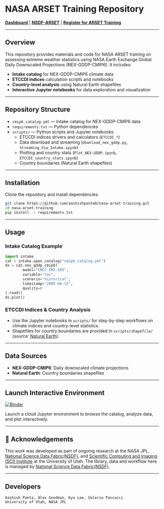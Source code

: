
# NASA ARSET Training Repository

[**Dashboard**](https://nasa-arset.nationalsciencedatafabric.org) | [**NSDF-ARSET**](https://nationalsciencedatafabric.org/nasa-arset) | [**Register for ARSET Training**](https://www.earthdata.nasa.gov/learn/trainings/assessing-extreme-weather-statistics-using-nasa-earth-exchange-global-daily)

---

## Overview

This repository provides materials and code for NASA ARSET training on assessing extreme weather statistics using NASA Earth Exchange Global Daily Downscaled Projections (NEX-GDDP-CMIP6). It includes:

- **Intake catalog** for NEX-GDDP-CMIP6 climate data
- **ETCCDI indices** calculation scripts and notebooks
- **Country-level analysis** using Natural Earth shapefiles
- **Interactive Jupyter notebooks** for data exploration and visualization

---


## Repository Structure

- `cmip6_catalog.yml` — Intake catalog for NEX-GDDP-CMIP6 data
- `requirements.txt` — Python dependencies
- `scripts/` — Python scripts and Jupyter notebooks:
    - ETCCDI indices drivers and calculators (`ETCCDI_*`)
    - Data download and streaming (`download_nex_gddp.py`, `Streaming_Via_Intake.ipynb`)
    - Plotting and country stats (`Plot_NEX-GDDP.ipynb`, `ETCCDI_country_stats.ipynb`)
    - Country boundaries (Natural Earth shapefiles)


---

## Installation

Clone the repository and install dependencies:

```bash
git clone https://github.com/aashishpanta0/nasa-arset-training.git
cd nasa-arset-training
pip install -r requirements.txt
```

---

## Usage

### Intake Catalog Example

```python
import intake
cat = intake.open_catalog("cmip6_catalog.yml")
ds = cat.nex_gddp_cmip6(
        model="CMCC-CM2-SR5",
        variable="tas",
        scenario="historical",
        timestamp="2005-06-15",
        quality=0
).read()
ds.plot()
```

### ETCCDI Indices & Country Analysis
- Use the Jupyter notebooks in `scripts/` for step-by-step workflows on climate indices and country-level statistics.
- Shapefiles for country boundaries are provided in `scripts/shapefile/` (source: [Natural Earth](https://www.naturalearthdata.com/downloads/110m-cultural-vectors/110m-admin-0-countries/)).

---

## Data Sources

- **NEX-GDDP-CMIP6**: Daily downscaled climate projections
- **Natural Earth**: Country boundaries shapefiles

---

## Launch Interactive Environment

[![Binder](https://mybinder.org/badge_logo.svg)](https://mybinder.org/v2/gh/aashishpanta0/nasa-arset-training/binder)

Launch a cloud Jupyter environment to browse the catalog, analyze data, and plot interactively.

---

## 🙏 Acknowledgements

This work was developed as part of ongoing research at the NASA JPL, [National Science Data Fabric(NSDF)](https://nationalsciencedatafabric.org/), and [Scientific Computing and Imaging (SCI) Institute](https://www.sci.utah.edu/) at the University of Utah. The library, data and workflow here is managed by [National Science Data Fabric(NSDF)](https://nationalsciencedatafabric.org/). 

<!-- This work is supported in par NSF OAC award 2138811, -->
--- 
## Developers

    Aashish Panta, Alex Goodman, Kyo Lee, Valerio Pascucci
    University of Utah, NASA JPL

